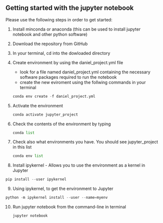 ## Getting started with the jupyter notebook

Please use the following steps in order to get started:

1. Install minconda or anaconda (this can be used to install jupyter notebook and other python software)

2. Download the repository from GitHub

3. In your terminal, cd into the dowloaded directory

4. Create environment by using the daniel_project.yml file

    - look for a file named daniel_project.yml containing the necessary software packages required to run the notebook
    - create the new eviroment using the follwing commands in your terminal

    ```.py
    conda env create -f daniel_project.yml
    ```
5. Activate the environment

    ```.py
    conda activate jupyter_project
    ```
6. Check the contents of the environment by typing

    ```.py
    conda list
    ```

7. Check also what environments you have. You should see jupyter_project in this list

    ```.py
    conda env list
    ```
8. Install ipykernel - Allows you to use the environment as a kernel in Jupyter

```.py
pip install --user ipykernel
```


9. Using ipykernel, to get the environment to Jupyter

```.py
python -m ipykernel install --user --name=myenv
```

10. Run jupyter notebook from the command-line in terminal

    ```.py
    jupyter notebook
    ```
